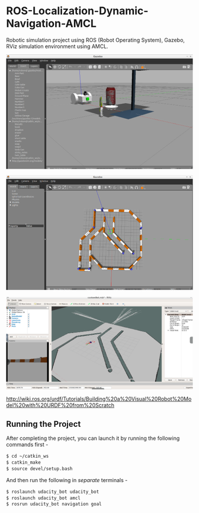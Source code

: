 # ROS-Localization-Dynamic-Navigation-AMCL
Robotic simulation project using ROS (Robot Operating System), Gazebo, RViz simulation environment using AMCL.

<p align="center"> <img src="./images/Gazebo_mobileBot_LaserCamera.png"> </p>

<p align="center"> <img src="./images/gazebo_course.png"> </p>

<p align="center"> <img src="./images/customBot_reachedgoalRviz.png"> </p>


http://wiki.ros.org/urdf/Tutorials/Building%20a%20Visual%20Robot%20Model%20with%20URDF%20from%20Scratch


## Running the Project

After completing the project, you can launch it by running the following commands first -

```bash
$ cd ~/catkin_ws
$ catkin_make
$ source devel/setup.bash
```

And then run the following in *separate* terminals -

``` bash
$ roslaunch udacity_bot udacity_bot
$ roslaunch udacity_bot amcl
$ rosrun udacity_bot navigation goal